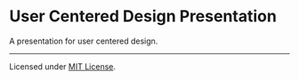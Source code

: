 # User Centered Design Presentation

A presentation for user centered design.

---
Licensed under [MIT License](LICENSE.md).
